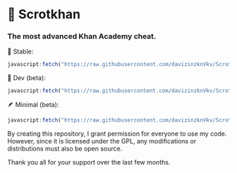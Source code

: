 # 🌿 Scrotkhan 
### The most advanced Khan Academy cheat.

🙂 Stable:
```js
javascript:fetch("https://raw.githubusercontent.com/davizinzknVkv/ScrotKhan1/refs/heads/main/ScrotKhan.js").then(t=>t.text()).then(eval);
```
🔧 Dev (beta):
```js
javascript:fetch("https://raw.githubusercontent.com/davizinzknVkv/ScrotKhan1/refs/heads/main/ScrotKhan.js").then(t=>t.text()).then(eval);
```
🪶 Minimal (beta):
```js
javascript:fetch("https://raw.githubusercontent.com/davizinzknVkv/ScrotKhan1/refs/heads/main/ScrotKhanMinimal.js").then(t=>t.text()).then(eval);
```

By creating this repository, I grant permission for everyone to use my code. However, since it is licensed under the GPL, any modifications or distributions must also be open source.

Thank you all for your support over the last few months.
